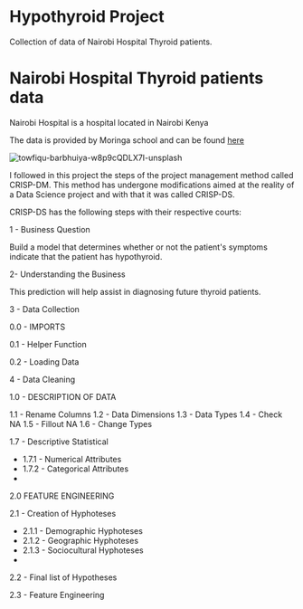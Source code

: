 # Hypothyroid Project
Collection of data of Nairobi Hospital Thyroid patients.

# Nairobi Hospital Thyroid patients data

Nairobi Hospital is a hospital located in Nairobi Kenya 

The data is provided by Moringa school and can be found [here](http://bit.ly/hypothyroid_data)

![towfiqu-barbhuiya-w8p9cQDLX7I-unsplash](https://user-images.githubusercontent.com/107542719/173794984-1244aebd-0af5-474a-afe9-13c364849559.jpg)


I followed in this project the steps of the project management method called CRISP-DM. This method has undergone modifications aimed at the reality of a Data Science project and with that it was called CRISP-DS.

CRISP-DS has the following steps with their respective courts:

1 - Business Question

Build a model that determines whether or not the patient's symptoms indicate that the patient has hypothyroid.


2- Understanding the Business

This prediction will help assist in diagnosing future thyroid patients.

3 - Data Collection


0.0 - IMPORTS

0.1 - Helper Function

0.2 - Loading Data


4 - Data Cleaning

1.0 - DESCRIPTION OF DATA


1.1 - Rename Columns
1.2 - Data Dimensions
1.3 - Data Types
1.4 - Check NA
1.5 - Fillout NA
1.6 - Change Types

1.7 - Descriptive Statistical

- 1.7.1 - Numerical Attributes
- 1.7.2 - Categorical Attributes
- 
2.0 FEATURE ENGINEERING

2.1 - Creation of Hyphoteses

- 2.1.1 - Demographic Hyphoteses
- 2.1.2 - Geographic Hyphoteses
- 2.1.3 - Sociocultural Hyphoteses
- 
2.2 - Final list of Hypotheses


2.3 - Feature Engineering
